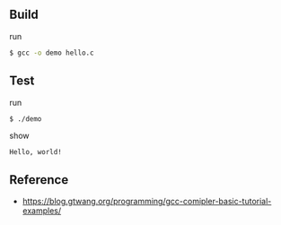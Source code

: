 

## Build

run

``` sh
$ gcc -o demo hello.c
```

## Test

run

``` sh
$ ./demo
```

show

```
Hello, world!
```


## Reference

* https://blog.gtwang.org/programming/gcc-comipler-basic-tutorial-examples/
